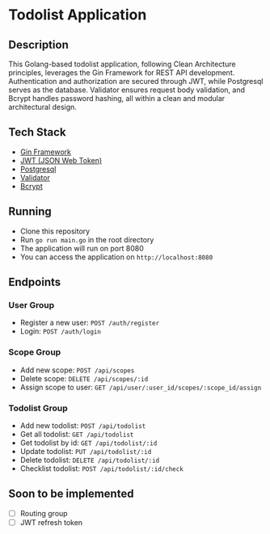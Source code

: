 # Todolist Application
## Description
This Golang-based todolist application, following Clean Architecture principles, leverages the Gin Framework for REST API development. Authentication and authorization are secured through JWT, while Postgresql serves as the database. Validator ensures request body validation, and Bcrypt handles password hashing, all within a clean and modular architectural design.

## Tech Stack
- [Gin Framework](https://github.com/gin-gonic/gin) 
- [JWT (JSON Web Token)](https://github.com/golang-jwt/jwt)
- [Postgresql](https://www.postgresql.org/)
- [Validator](https://github.com/go-playground/validator)
- [Bcrypt](https://pkg.go.dev/golang.org/x/crypto/bcrypt)

## Running 
- Clone this repository
- Run `go run main.go` in the root directory
- The application will run on port 8080
- You can access the application on `http://localhost:8080`

## Endpoints
### User Group 
- Register a new user: `POST /auth/register`
- Login: `POST /auth/login`
### Scope Group
- Add new scope: `POST /api/scopes`
- Delete scope: `DELETE /api/scopes/:id`
- Assign scope to user: `GET /api/user/:user_id/scopes/:scope_id/assign`
### Todolist Group
- Add new todolist: `POST /api/todolist`
- Get all todolist: `GET /api/todolist`
- Get todolist by id: `GET /api/todolist/:id`
- Update todolist: `PUT /api/todolist/:id`
- Delete todolist: `DELETE /api/todolist/:id`
- Checklist todolist: `POST /api/todolist/:id/check`

## Soon to be implemented
- [ ] Routing group
- [ ] JWT refresh token